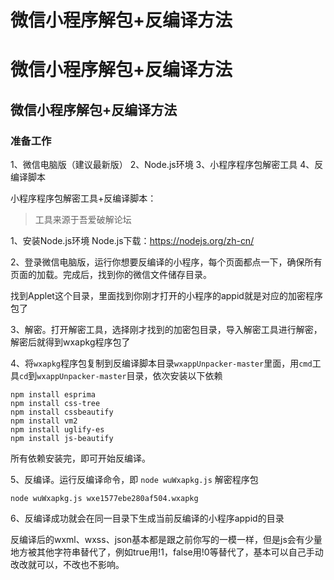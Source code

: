 # 微信小程序解包+反编译方法




# 微信小程序解包+反编译方法


## 微信小程序解包+反编译方法

### 准备工作

1、微信电脑版（建议最新版）
2、Node.js环境
3、小程序程序包解密工具
4、反编译脚本

小程序程序包解密工具+反编译脚本： 

>   工具来源于吾爱破解论坛

1、安装Node.js环境
Node.js下载：https://nodejs.org/zh-cn/

2、登录微信电脑版，运行你想要反编译的小程序，每个页面都点一下，确保所有页面的加载。完成后，找到你的微信文件储存目录。

找到Applet这个目录，里面找到你刚才打开的小程序的appid就是对应的加密程序包了

3、解密。打开解密工具，选择刚才找到的加密包目录，导入解密工具进行解密，解密后就得到wxapkg程序包了

4、将`wxapkg`程序包复制到反编译脚本目录`wxappUnpacker-master`里面，用`cmd`工具`cd`到`wxappUnpacker-master`目录，依次安装以下依赖

```shell
npm install esprima 
npm install css-tree 
npm install cssbeautify 
npm install vm2 
npm install uglify-es 
npm install js-beautify
```

所有依赖安装完，即可开始反编译。

5、反编译。运行反编译命令，即 `node wuWxapkg.js` 解密程序包

```shell
node wuWxapkg.js wxe1577ebe280af504.wxapkg
```

6、反编译成功就会在同一目录下生成当前反编译的小程序appid的目录

反编译后的wxml、wxss、json基本都是跟之前你写的一模一样，但是js会有少量地方被其他字符串替代了，例如true用!1，false用!0等替代了，基本可以自己手动改改就可以，不改也不影响。

